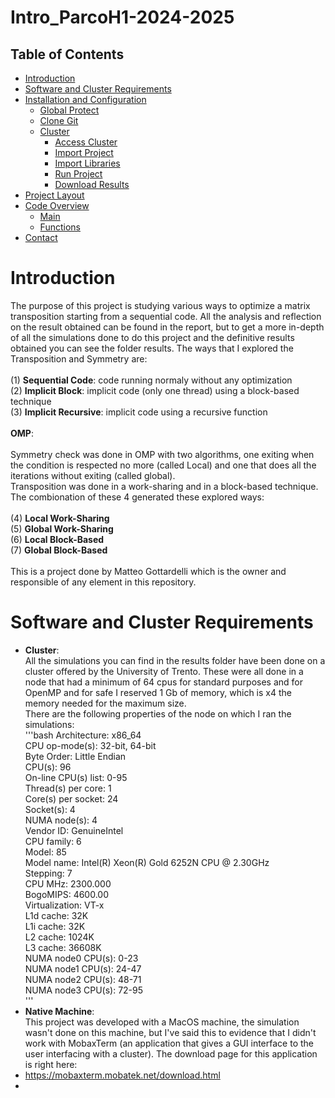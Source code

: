 # Intro_ParcoH1-2024-2025

## Table of Contents
- [Introduction](#introduction)
- [Software and Cluster Requirements](#software-and-cluster-requirements)
- [Installation and Configuration](#installation-and-configuration)
  - [Global Protect](#global-protect)
  - [Clone Git](#clone-git)
  - [Cluster](#cluster)
    - [Access Cluster](#access-cluster)
    - [Import Project](#import-project)
    - [Import Libraries](#import-libraries)
    - [Run Project](#import-libraries)
    - [Download Results](#download-results)
- [Project Layout](#project-layout)
- [Code Overview](#code-overview)
  - [Main](#main)
  - [Functions](#functions)
- [Contact](#contact)
  

# Introduction

The purpose of this project is studying various ways to optimize a matrix transposition starting from a sequential code. All the analysis and reflection on the result obtained can be found in the report, but to get a more in-depth of all the simulations done to do this project and the definitive results obtained you can see the folder results. The ways that I explored the Transposition and Symmetry are:<br><br>
(1) **Sequential Code**: code running normaly without any optimization<br>
(2) **Implicit Block**: implicit code (only one thread) using a block-based technique<br>
(3) **Implicit Recursive**: implicit code using a recursive function<br><br>
**OMP**:<br><br>
Symmetry check was done in OMP with two algorithms, one exiting when the condition is respected no more (called Local) and one that does all the iterations without exiting (called global).<br>
Transposition was done in a work-sharing and in a block-based technique.<br>
The combionation of these 4 generated these explored ways:<br><br>
(4) **Local Work-Sharing**<br>
(5) **Global Work-Sharing**<br>
(6) **Local Block-Based**<br>
(7) **Global Block-Based**<br><br>
This is a project done by Matteo Gottardelli which is the owner and responsible of any element in this repository.<br>

# Software and Cluster Requirements
- **Cluster**:<br>
All the simulations you can find in the results folder have been done on a cluster offered by the University of Trento. These were all done in a node that had a minimum of 64 cpus for standard purposes and for OpenMP and for safe I reserved 1 Gb of memory, which is x4 the memory needed for the maximum size.<br>
There are the following properties of the node on which I ran the simulations:<br>
'''bash
Architecture:          x86_64<br>
CPU op-mode(s):        32-bit, 64-bit<br>
Byte Order:            Little Endian<br>
CPU(s):                96<br>
On-line CPU(s) list:   0-95<br>
Thread(s) per core:    1<br>
Core(s) per socket:    24<br>
Socket(s):             4<br>
NUMA node(s):          4<br>
Vendor ID:             GenuineIntel<br>
CPU family:            6<br>
Model:                 85<br>
Model name:            Intel(R) Xeon(R) Gold 6252N CPU @ 2.30GHz<br>
Stepping:              7<br>
CPU MHz:               2300.000<br>
BogoMIPS:              4600.00<br>
Virtualization:        VT-x<br>
L1d cache:             32K<br>
L1i cache:             32K<br>
L2 cache:              1024K<br>
L3 cache:              36608K<br>
NUMA node0 CPU(s):     0-23<br>
NUMA node1 CPU(s):     24-47<br>
NUMA node2 CPU(s):     48-71<br>
NUMA node3 CPU(s):     72-95<br>
'''
- **Native Machine**:<br>
This project was developed with a MacOS machine, the simulation wasn't done on this machine, but I've said this to evidence that I didn't work with MobaxTerm (an application that gives a GUI interface to the user interfacing with a cluster). The download page for this application is right here:<li>https://mobaxterm.mobatek.net/download.html<li>

